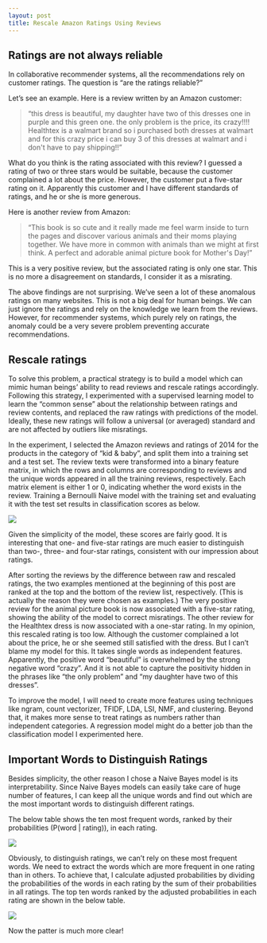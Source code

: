 ```yaml
---
layout: post
title: Rescale Amazon Ratings Using Reviews
---
```


## Ratings are not always reliable

In collaborative recommender systems, all the recommendations rely on customer ratings. The question is “are the ratings reliable?” 

Let’s see an example. Here is a review written by an Amazon customer: 

>“this dress is beautiful, my daughter have two of this dresses one in purple and this green one. the only problem is the price, its crazy!!!! Healthtex is a walmart brand so i purchased both dresses at walmart and for this crazy price i can buy 3 of this dresses at walmart and i don't have to pay shipping!!” 

What do you think is the rating associated with this review? I guessed a rating of two or three stars would be suitable, because the customer complained a lot about the price. However, the customer put a five-star rating on it. Apparently this customer and I have different standards of ratings, and he or she is more generous. 

Here is another review from Amazon:

>“This book is so cute and it really made me feel warm inside to turn the pages and discover various animals and their moms playing together. We have more in common with animals than we might at first think. A perfect and adorable animal picture book for Mother's Day!”

This is a very positive review, but the associated rating is only one star. This is no more a disagreement on standards, I consider it as a misrating.

The above findings are not surprising. We’ve seen a lot of these anomalous ratings on many websites. This is not a big deal for human beings. We can just ignore the ratings and rely on the knowledge we learn from the reviews. However, for recommender systems, which purely rely on ratings, the anomaly could be a very severe problem preventing accurate recommendations. 

## Rescale ratings

To solve this problem, a practical strategy is to build a model which can mimic human beings’ ability to read reviews and rescale ratings accordingly. Following this strategy, I experimented with a supervised learning model to learn the “common sense” about the relationship between ratings and review contents, and replaced the raw ratings with predictions of the model. Ideally, these new ratings will follow a universal (or averaged) standard and are not affected by outliers like misratings. 

In the experiment, I selected the Amazon reviews and ratings of 2014 for the products in the category of “kid & baby”, and split them into a training set and a test set. The review texts were transformed into a binary feature matrix, in which the rows and columns are corresponding to reviews and the unique words appeared in all the training reviews, respectively. Each matrix element is either 1 or 0, indicating whether the word exists in the review. Training a Bernoulli Naive model with the training set and evaluating it with the test set results in classification scores as below.

![](https://raw.githubusercontent.com/leeguoo/leeguoo.github.io/43fd72046c44ac61efc69210bb0c23756aab1bc3/images/2017-06-09-rescale-review/scores.png?raw=true)

Given the simplicity of the model, these scores are fairly good. It is interesting that one- and five-star ratings are much easier to distinguish than two-, three- and four-star ratings, consistent with our impression about ratings. 

After sorting the reviews by the difference between raw and rescaled ratings, the two examples mentioned at the beginning of this post are ranked at the top and the bottom of the review list, respectively. (This is actually the reason they were chosen as examples.) The very positive review for the animal picture book is now associated with a five-star rating, showing the ability of the model to correct misratings. The other review for the Healthtex dress is now associated with a one-star rating. In my opinion, this rescaled rating is too low. Although the customer complained a lot about the price, he or she seemed still satisfied with the dress. But I can’t blame my model for this. It takes single words as independent features. Apparently, the positive word “beautiful” is overwhelmed by the strong negative word “crazy”. And it is not able to capture the positivity hidden in the phrases like “the only problem” and “my daughter have two of this dresses”. 

To improve the model, I will need to create more features using techniques like ngram, count vectorizer, TFIDF, LDA, LSI, NMF, and clustering. Beyond that, it makes more sense to treat ratings as numbers rather than independent categories. A regression model might do a better job than the classification model I experimented here.  

## Important Words to Distinguish Ratings

Besides simplicity, the other reason I chose a Naive Bayes model is its interpretability. Since Naive Bayes models can easily take care of huge number of features, I can keep all the unique words and find out which are the most important words to distinguish different ratings. 

The below table shows the ten most frequent words, ranked by their probabilities (P(word | rating)), in each rating.   

![](https://raw.githubusercontent.com/leeguoo/leeguoo.github.io/43fd72046c44ac61efc69210bb0c23756aab1bc3/images/2017-06-09-rescale-review/impt_words.png?raw=true)

Obviously, to distinguish ratings, we can’t rely on these most frequent words. We need to extract the words which are more frequent in one rating than in others. To achieve that, I calculate adjusted probabilities by dividing the probabilities of the words in each rating by the sum of their probabilities in all ratings. The top ten words ranked by the adjusted probabilities in each rating are shown in the below table.

![](https://raw.githubusercontent.com/leeguoo/leeguoo.github.io/43fd72046c44ac61efc69210bb0c23756aab1bc3/images/2017-06-09-rescale-review/impt_words.png?raw=true)

Now the patter is much more clear!
